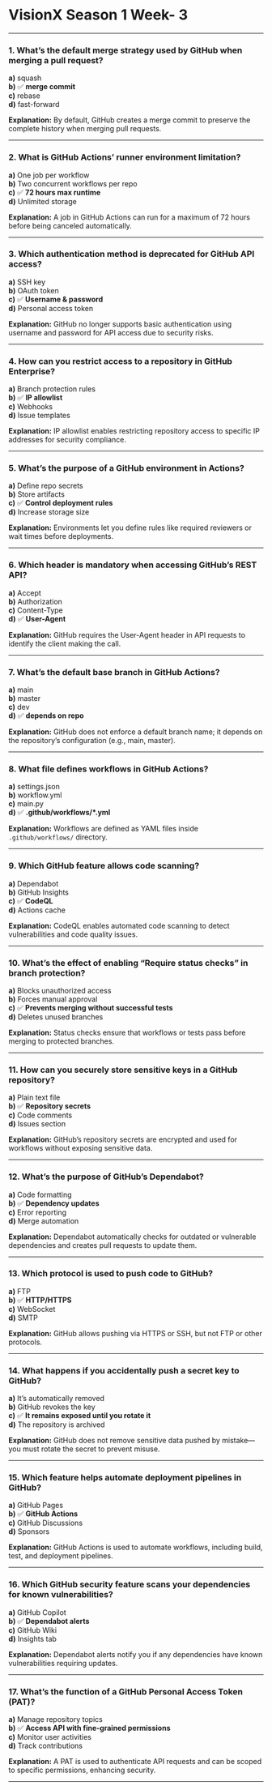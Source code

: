 # VisionX Season 1 Week- 3

---

### 1. What’s the default merge strategy used by GitHub when merging a pull request?

**a)** squash  
**b)** ✅ **merge commit**  
**c)** rebase  
**d)** fast-forward  

**Explanation:** By default, GitHub creates a merge commit to preserve the complete history when merging pull requests.

---

### 2. What is GitHub Actions’ runner environment limitation?

**a)** One job per workflow  
**b)** Two concurrent workflows per repo  
**c)** ✅ **72 hours max runtime**  
**d)** Unlimited storage  

**Explanation:** A job in GitHub Actions can run for a maximum of 72 hours before being canceled automatically.

---

### 3. Which authentication method is deprecated for GitHub API access?

**a)** SSH key  
**b)** OAuth token  
**c)** ✅ **Username & password**  
**d)** Personal access token  

**Explanation:** GitHub no longer supports basic authentication using username and password for API access due to security risks.

---

### 4. How can you restrict access to a repository in GitHub Enterprise?

**a)** Branch protection rules  
**b)** ✅ **IP allowlist**  
**c)** Webhooks  
**d)** Issue templates  

**Explanation:** IP allowlist enables restricting repository access to specific IP addresses for security compliance.

---

### 5. What’s the purpose of a GitHub environment in Actions?

**a)** Define repo secrets  
**b)** Store artifacts  
**c)** ✅ **Control deployment rules**  
**d)** Increase storage size  

**Explanation:** Environments let you define rules like required reviewers or wait times before deployments.

---

### 6. Which header is mandatory when accessing GitHub’s REST API?

**a)** Accept  
**b)** Authorization  
**c)** Content-Type  
**d)** ✅ **User-Agent**  

**Explanation:** GitHub requires the User-Agent header in API requests to identify the client making the call.

---

### 7. What’s the default base branch in GitHub Actions?

**a)** main  
**b)** master  
**c)** dev  
**d)** ✅ **depends on repo**  

**Explanation:** GitHub does not enforce a default branch name; it depends on the repository’s configuration (e.g., main, master).

---

### 8. What file defines workflows in GitHub Actions?

**a)** settings.json  
**b)** workflow.yml  
**c)** main.py  
**d)** ✅ **.github/workflows/*.yml**  

**Explanation:** Workflows are defined as YAML files inside `.github/workflows/` directory.

---

### 9. Which GitHub feature allows code scanning?

**a)** Dependabot  
**b)** GitHub Insights  
**c)** ✅ **CodeQL**  
**d)** Actions cache  

**Explanation:** CodeQL enables automated code scanning to detect vulnerabilities and code quality issues.

---

### 10. What’s the effect of enabling “Require status checks” in branch protection?

**a)** Blocks unauthorized access  
**b)** Forces manual approval  
**c)** ✅ **Prevents merging without successful tests**  
**d)** Deletes unused branches  

**Explanation:** Status checks ensure that workflows or tests pass before merging to protected branches.

---

### 11. How can you securely store sensitive keys in a GitHub repository?

**a)** Plain text file  
**b)** ✅ **Repository secrets**  
**c)** Code comments  
**d)** Issues section  

**Explanation:** GitHub’s repository secrets are encrypted and used for workflows without exposing sensitive data.

---

### 12. What’s the purpose of GitHub’s Dependabot?

**a)** Code formatting  
**b)** ✅ **Dependency updates**  
**c)** Error reporting  
**d)** Merge automation  

**Explanation:** Dependabot automatically checks for outdated or vulnerable dependencies and creates pull requests to update them.

---

### 13. Which protocol is used to push code to GitHub?

**a)** FTP  
**b)** ✅ **HTTP/HTTPS**  
**c)** WebSocket  
**d)** SMTP  

**Explanation:** GitHub allows pushing via HTTPS or SSH, but not FTP or other protocols.

---

### 14. What happens if you accidentally push a secret key to GitHub?

**a)** It’s automatically removed  
**b)** GitHub revokes the key  
**c)** ✅ **It remains exposed until you rotate it**  
**d)** The repository is archived  

**Explanation:** GitHub does not remove sensitive data pushed by mistake—you must rotate the secret to prevent misuse.

---

### 15. Which feature helps automate deployment pipelines in GitHub?

**a)** GitHub Pages  
**b)** ✅ **GitHub Actions**  
**c)** GitHub Discussions  
**d)** Sponsors  

**Explanation:** GitHub Actions is used to automate workflows, including build, test, and deployment pipelines.

---

### 16. Which GitHub security feature scans your dependencies for known vulnerabilities?

**a)** GitHub Copilot  
**b)** ✅ **Dependabot alerts**  
**c)** GitHub Wiki  
**d)** Insights tab  

**Explanation:** Dependabot alerts notify you if any dependencies have known vulnerabilities requiring updates.

---

### 17. What’s the function of a GitHub Personal Access Token (PAT)?

**a)** Manage repository topics  
**b)** ✅ **Access API with fine-grained permissions**  
**c)** Monitor user activities  
**d)** Track contributions  

**Explanation:** A PAT is used to authenticate API requests and can be scoped to specific permissions, enhancing security.

---
